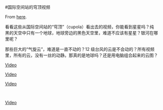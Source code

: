 #国际空间站的穹顶视频

From [here](https://yinwang1.substack.com/p/5ce).

<span>看看这些从国际空间站的“穹顶”（cupola）看出去的视频，你能看到星星吗？纯黑的天空中只有一个地球，地球旁边的黑色天空里，难道不应该有星星？银河在哪里呢？</span>  

<span>那些巨大的“气旋云”，难道是一直不动的？12 级台风的云是不会动的？所有视频里，所有的云，没有一丝的动静。那真的是地球吗？还是用电脑组合起来的云图？</span>

[Video](https://www.youtube-nocookie.com/embed/lQlYG8hOgAs)

[Video](https://www.youtube-nocookie.com/embed/KSzuiqVjJg4)

[Video](https://www.youtube-nocookie.com/embed/VyfE1y5WL5M)

​​​

[Video](https://www.youtube-nocookie.com/embed/7J7Fifzf8ao)

